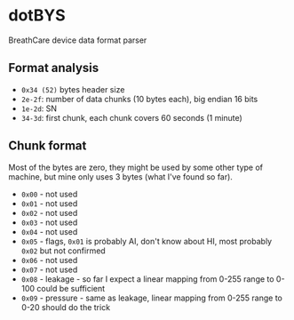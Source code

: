 # dotBYS
BreathCare device data format parser

## Format analysis
* `0x34 (52)` bytes header size
* `2e-2f`: number of data chunks (10 bytes each), big endian 16 bits
* `1e-2d`: SN
* `34-3d`: first chunk, each chunk covers 60 seconds (1 minute)

## Chunk format
Most of the bytes are zero, they might be used by some other type of machine, but mine
only uses 3 bytes (what I've found so far).
* `0x00` - not used
* `0x01` - not used
* `0x02` - not used
* `0x03` - not used
* `0x04` - not used
* `0x05` - flags, `0x01` is probably AI, don't know about HI, most probably `0x02` but not confirmed
* `0x06` - not used
* `0x07` - not used
* `0x08` - leakage - so far I expect a linear mapping from 0-255 range to 0-100 could be sufficient
* `0x09` - pressure - same as leakage, linear mapping from 0-255 range to 0-20 should do the trick

